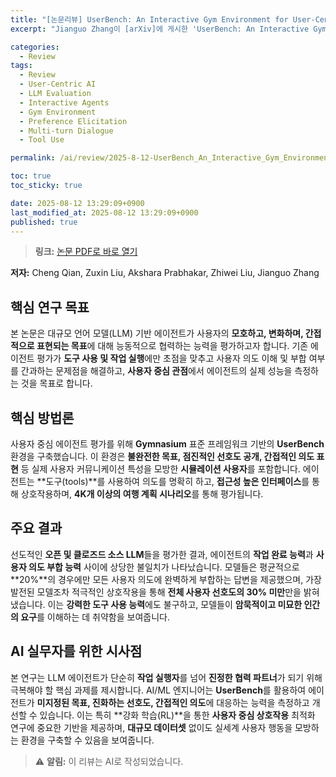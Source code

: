 ```yaml
---
title: "[논문리뷰] UserBench: An Interactive Gym Environment for User-Centric Agents"
excerpt: "Jianguo Zhang이 [arXiv]에 게시한 'UserBench: An Interactive Gym Environment for User-Centric Agents' 논문에 대한 자세한 리뷰입니다."

categories:
  - Review
tags:
  - Review
  - User-Centric AI
  - LLM Evaluation
  - Interactive Agents
  - Gym Environment
  - Preference Elicitation
  - Multi-turn Dialogue
  - Tool Use

permalink: /ai/review/2025-8-12-UserBench_An_Interactive_Gym_Environment_for_User-Centric_Agents/

toc: true
toc_sticky: true

date: 2025-08-12 13:29:09+0900
last_modified_at: 2025-08-12 13:29:09+0900
published: true
---
```

> **링크:** [논문 PDF로 바로 열기](https://arxiv.org/abs/2507.22034)

**저자:** Cheng Qian, Zuxin Liu, Akshara Prabhakar, Zhiwei Liu, Jianguo Zhang



## 핵심 연구 목표
본 논문은 대규모 언어 모델(LLM) 기반 에이전트가 사용자의 **모호하고, 변화하며, 간접적으로 표현되는 목표**에 대해 능동적으로 협력하는 능력을 평가하고자 합니다. 기존 에이전트 평가가 **도구 사용 및 작업 실행**에만 초점을 맞추고 사용자 의도 이해 및 부합 여부를 간과하는 문제점을 해결하고, **사용자 중심 관점**에서 에이전트의 실제 성능을 측정하는 것을 목표로 합니다.

## 핵심 방법론
사용자 중심 에이전트 평가를 위해 **Gymnasium** 표준 프레임워크 기반의 **UserBench** 환경을 구축했습니다. 이 환경은 **불완전한 목표, 점진적인 선호도 공개, 간접적인 의도 표현** 등 실제 사용자 커뮤니케이션 특성을 모방한 **시뮬레이션 사용자**를 포함합니다. 에이전트는 **도구(tools)**를 사용하여 의도를 명확히 하고, **접근성 높은 인터페이스**를 통해 상호작용하며, **4K개 이상의 여행 계획 시나리오**를 통해 평가됩니다.

## 주요 결과
선도적인 **오픈 및 클로즈드 소스 LLM**들을 평가한 결과, 에이전트의 **작업 완료 능력**과 **사용자 의도 부합 능력** 사이에 상당한 불일치가 나타났습니다. 모델들은 평균적으로 **20%**의 경우에만 모든 사용자 의도에 완벽하게 부합하는 답변을 제공했으며, 가장 발전된 모델조차 적극적인 상호작용을 통해 **전체 사용자 선호도의 30% 미만**만을 밝혀냈습니다. 이는 **강력한 도구 사용 능력**에도 불구하고, 모델들이 **암묵적이고 미묘한 인간의 요구**를 이해하는 데 취약함을 보여줍니다.

## AI 실무자를 위한 시사점
본 연구는 LLM 에이전트가 단순히 **작업 실행자**를 넘어 **진정한 협력 파트너**가 되기 위해 극복해야 할 핵심 과제를 제시합니다. AI/ML 엔지니어는 **UserBench**를 활용하여 에이전트가 **미지정된 목표, 진화하는 선호도, 간접적인 의도**에 대응하는 능력을 측정하고 개선할 수 있습니다. 이는 특히 **강화 학습(RL)**을 통한 **사용자 중심 상호작용** 최적화 연구에 중요한 기반을 제공하며, **대규모 데이터셋** 없이도 실세계 사용자 행동을 모방하는 환경을 구축할 수 있음을 보여줍니다.

> ⚠️ **알림:** 이 리뷰는 AI로 작성되었습니다.